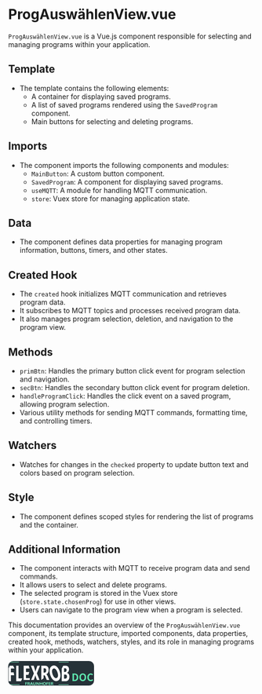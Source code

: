 # ProgAuswählenView.vue

`ProgAuswählenView.vue` is a Vue.js component responsible for selecting and managing programs within your application.

## Template

- The template contains the following elements:
  - A container for displaying saved programs.
  - A list of saved programs rendered using the `SavedProgram` component.
  - Main buttons for selecting and deleting programs.

## Imports

- The component imports the following components and modules:
  - `MainButton`: A custom button component.
  - `SavedProgram`: A component for displaying saved programs.
  - `useMQTT`: A module for handling MQTT communication.
  - `store`: Vuex store for managing application state.

## Data

- The component defines data properties for managing program information, buttons, timers, and other states.

## Created Hook

- The `created` hook initializes MQTT communication and retrieves program data.
- It subscribes to MQTT topics and processes received program data.
- It also manages program selection, deletion, and navigation to the program view.

## Methods

- `primBtn`: Handles the primary button click event for program selection and navigation.
- `secBtn`: Handles the secondary button click event for program deletion.
- `handleProgramClick`: Handles the click event on a saved program, allowing program selection.
- Various utility methods for sending MQTT commands, formatting time, and controlling timers.

## Watchers

- Watches for changes in the `checked` property to update button text and colors based on program selection.

## Style

- The component defines scoped styles for rendering the list of programs and the container.

## Additional Information

- The component interacts with MQTT to receive program data and send commands.
- It allows users to select and delete programs.
- The selected program is stored in the Vuex store (`store.state.chosenProg`) for use in other views.
- Users can navigate to the program view when a program is selected.

This documentation provides an overview of the `ProgAuswählenView.vue` component, its template structure, imported components, data properties, created hook, methods, watchers, styles, and its role in managing programs within your application.


[![Button Shield]][Shield]


<!---------------------------------------------------------------------------->

[Button Shield]: ../../assets/images/FlexRob%20Views/logo.png

[Shield]: https://ihebmrabet0.github.io/FlexRob_Doc

